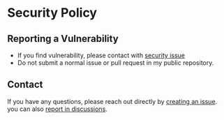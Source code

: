 # Security Policy

## Reporting a Vulnerability

- If you find vulnerability, please contact with [security issue][new-sec-issue]
- Do not submit a normal issue or pull request in my public repository.

## Contact

If you have any questions, please reach out directly by [creating an issue][new-issue].
you can also [report in discussions][new-discussion].

[new-issue]: https://github.com/MasahiroSakoda/ffextractor/issues/new/choose
[new-sec-issue]: https://github.com/MasahiroSakoda/ffextractor/security/advisories/new
[new-discussion]: https://github.com/MasahiroSakoda/ffextractor/discussions
